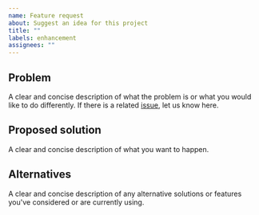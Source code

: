 ```yaml
---
name: Feature request
about: Suggest an idea for this project
title: ""
labels: enhancement
assignees: ""
---
```


## Problem

A clear and concise description of what the problem is or what you would like to
do differently. If there is a related
[issue](https://github.com/LastTalon/sentinel/issues), let us know here.

## Proposed solution

A clear and concise description of what you want to happen.

## Alternatives

A clear and concise description of any alternative solutions or features
you've considered or are currently using.
